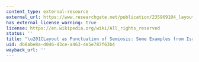 ```yaml
---
content_type: external-resource
external_url: https://www.researchgate.net/publication/235969104_layout_as_a_punctuation_of_semiosis
has_external_license_warning: true
license: https://en.wikipedia.org/wiki/All_rights_reserved
status: ''
title: "\u201CLayout as Punctuation of Semiosis: Some Examples from Israeli Schoolbooks.\u201D"
uid: db8abe8a-d046-43ce-a463-4e5e787f63b4
wayback_url: ''
---
```

